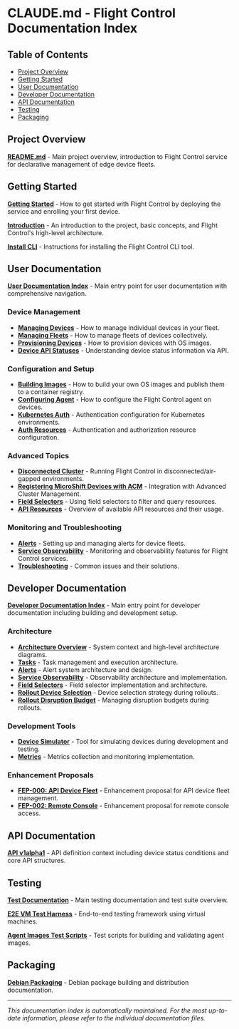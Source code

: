 # CLAUDE.md - Flight Control Documentation Index

## Table of Contents
- [Project Overview](#project-overview)
- [Getting Started](#getting-started)
- [User Documentation](#user-documentation)
- [Developer Documentation](#developer-documentation)
- [API Documentation](#api-documentation)
- [Testing](#testing)
- [Packaging](#packaging)

## Project Overview

**[README.md](./README.md)** - Main project overview, introduction to Flight Control service for declarative management of edge device fleets.

## Getting Started

**[Getting Started](./docs/user/getting-started.md)** - How to get started with Flight Control by deploying the service and enrolling your first device.

**[Introduction](./docs/user/introduction.md)** - An introduction to the project, basic concepts, and Flight Control's high-level architecture.

**[Install CLI](./docs/user/install-cli.md)** - Instructions for installing the Flight Control CLI tool.

## User Documentation

**[User Documentation Index](./docs/user/README.md)** - Main entry point for user documentation with comprehensive navigation.

### Device Management
- **[Managing Devices](./docs/user/managing-devices.md)** - How to manage individual devices in your fleet.
- **[Managing Fleets](./docs/user/managing-fleets.md)** - How to manage fleets of devices collectively.
- **[Provisioning Devices](./docs/user/provisioning-devices.md)** - How to provision devices with OS images.
- **[Device API Statuses](./docs/user/device-api-statuses.md)** - Understanding device status information via API.

### Configuration and Setup
- **[Building Images](./docs/user/building-images.md)** - How to build your own OS images and publish them to a container registry.
- **[Configuring Agent](./docs/user/configuring-agent.md)** - How to configure the Flight Control agent on devices.
- **[Kubernetes Auth](./docs/user/kubernetes-auth.md)** - Authentication configuration for Kubernetes environments.
- **[Auth Resources](./docs/user/auth-resources.md)** - Authentication and authorization resource configuration.

### Advanced Topics
- **[Disconnected Cluster](./docs/user/disconnected-cluster.md)** - Running Flight Control in disconnected/air-gapped environments.
- **[Registering MicroShift Devices with ACM](./docs/user/registering-microshift-devices-acm.md)** - Integration with Advanced Cluster Management.
- **[Field Selectors](./docs/user/field-selectors.md)** - Using field selectors to filter and query resources.
- **[API Resources](./docs/user/api-resources.md)** - Overview of available API resources and their usage.

### Monitoring and Troubleshooting
- **[Alerts](./docs/user/alerts.md)** - Setting up and managing alerts for device fleets.
- **[Service Observability](./docs/user/service-observability.md)** - Monitoring and observability features for Flight Control services.
- **[Troubleshooting](./docs/user/troubleshooting.md)** - Common issues and their solutions.

## Developer Documentation

**[Developer Documentation Index](./docs/developer/README.md)** - Main entry point for developer documentation including building and development setup.

### Architecture
- **[Architecture Overview](./docs/developer/architecture/architecture.md)** - System context and high-level architecture diagrams.
- **[Tasks](./docs/developer/architecture/tasks.md)** - Task management and execution architecture.
- **[Alerts](./docs/developer/architecture/alerts.md)** - Alert system architecture and design.
- **[Service Observability](./docs/developer/architecture/service-observability.md)** - Observability architecture and implementation.
- **[Field Selectors](./docs/developer/architecture/field-selectors.md)** - Field selector implementation and architecture.
- **[Rollout Device Selection](./docs/developer/architecture/rollout-device-selection.md)** - Device selection strategy during rollouts.
- **[Rollout Disruption Budget](./docs/developer/architecture/rollout-disruption-budget.md)** - Managing disruption budgets during rollouts.

### Development Tools
- **[Device Simulator](./docs/developer/devicesimulator.md)** - Tool for simulating devices during development and testing.
- **[Metrics](./docs/developer/metrics.md)** - Metrics collection and monitoring implementation.

### Enhancement Proposals
- **[FEP-000: API Device Fleet](./docs/developer/enhancements/fep-000-api-device-fleet.md)** - Enhancement proposal for API device fleet management.
- **[FEP-002: Remote Console](./docs/developer/enhancements/fep-002-remote-console.md)** - Enhancement proposal for remote console access.

## API Documentation

**[API v1alpha1](./api/v1alpha1/README.md)** - API definition context including device status conditions and core API structures.

## Testing

**[Test Documentation](./test/README.md)** - Main testing documentation and test suite overview.

**[E2E VM Test Harness](./test/harness/e2e/vm/README.md)** - End-to-end testing framework using virtual machines.

**[Agent Images Test Scripts](./test/scripts/agent-images/README.md)** - Test scripts for building and validating agent images.

## Packaging

**[Debian Packaging](./packaging/debian/README.md)** - Debian package building and distribution documentation.

---

*This documentation index is automatically maintained. For the most up-to-date information, please refer to the individual documentation files.*